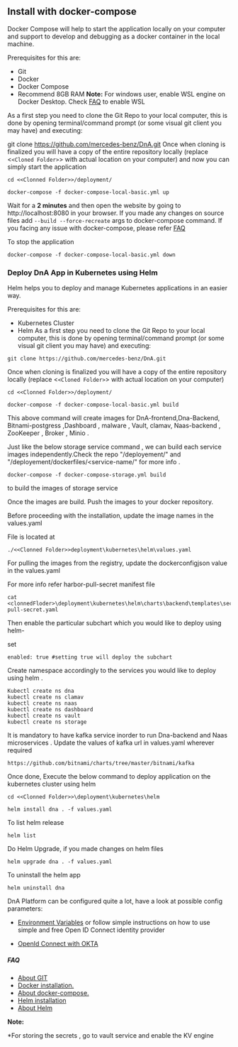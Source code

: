 ## **Install with docker-compose**

Docker Compose will help to start the application locally on your computer and support to develop and debugging as a docker container in the local machine.

Prerequisites for this are:

* Git
* Docker
* Docker Compose
* Recommend 8GB RAM
  **Note:** For windows user, enable WSL engine on Docker Desktop. Check [FAQ](./FAQ.md) to enable WSL

As a first step you need to clone the Git Repo to your local computer, this is done by opening terminal/command prompt (or some visual git client you may have) and executing:

git clone https://github.com/mercedes-benz/DnA.git
Once when cloning is finalized you will have a copy of the entire repository locally (replace <`<Cloned Folder>`> with actual location on your computer) and now you can simply start the application

```
cd <<Clonned Folder>>/deployment/
```
```
docker-compose -f docker-compose-local-basic.yml up
```

Wait for a **2 minutes** and then open the website by going to http://localhost:8080 in your browser. If you made any changes on source files add `--build --force-recreate` args to docker-compose command. If you facing any issue with docker-compose, please refer [FAQ](./FAQ.md)

To stop the application

```
docker-compose -f docker-compose-local-basic.yml down
```

### **Deploy DnA App in Kubernetes using Helm**

Helm helps you to deploy and manage Kubernetes applications in an easier way.

Prerequisites for this are:

* Kubernetes Cluster
* Helm
  As a first step you need to clone the Git Repo to your local computer, this is done by opening terminal/command prompt (or some visual git client you may have) and executing:

```
git clone https://github.com/mercedes-benz/DnA.git
```

Once when cloning is finalized you will have a copy of the entire repository locally (replace <`<Cloned Folder>`> with actual location on your computer)

```
cd <<Clonned Folder>>/deployment/
```
```
docker-compose -f docker-compose-local-basic.yml build
```

This above command will create images for DnA-frontend,Dna-Backend, Bitnami-postgress ,Dashboard , malware , Vault, clamav, Naas-backend , ZooKeeper , Broker , Minio .

Just like the below storage service command , we can build each service images independently.Check the repo "/deployement/<docker-compose-files>" and "/deployement/dockerfiles/<service-name/" for more info .

```
docker-compose -f docker-compose-storage.yml build  
```

to build the images of storage service

Once the images are build. Push the images to your docker repository.

Before proceeding with the installation, update the image names in the values.yaml

File is located at 

```
./<<Clonned Folder>>deployment\kubernetes\helm\values.yaml
```
For pulling the images from the registry, update the dockerconfigjson value in the values.yaml

For more info refer harbor-pull-secret manifest file

```
cat <clonnedFloder>\deployment\kubernetes\helm\charts\backend\templates\secrets\harbor-pull-secret.yaml
```
Then enable the particular subchart which you would like to deploy using helm-

set
```
enabled: true #setting true will deploy the subchart
```
Create namespace accordingly to the services you would like to deploy using helm .
```
Kubectl create ns dna
kubectl create ns clamav
kubectl create ns naas
kubectl create ns dashboard
kubectl create ns vault
kubectl create ns storage

```
It is mandatory to have kafka service inorder to run Dna-backend and Naas microservices .
Update the values of kafka url in values.yaml wherever required 
```
https://github.com/bitnami/charts/tree/master/bitnami/kafka
```

Once done, Execute the below command to deploy application on the kubernetes cluster using helm

```
cd <<Clonned Folder>>\deployment\kubernetes\helm
```
```
helm install dna . -f values.yaml
```
To list helm release
```
helm list
```
Do Helm Upgrade, if you made changes on helm files

```
helm upgrade dna . -f values.yaml
```
To uninstall the helm app

```
helm uninstall dna
```

DnA Platform can be configured quite a lot, have a look at possible config parameters:

* [Environment Variables](./APP-ENV-CONFIG.md)
or follow simple instructions on how to use simple and free Open ID Connect identity provider

* [OpenId Connect with OKTA](./OPENID-CONNECT.md)
##### FAQ

* [About GIT](https://git-scm.com/doc)
* [Docker installation.](https://docs.docker.com/get-docker/)
* [About docker-compose.](https://docs.docker.com/compose/)
* [Helm installation](https://helm.sh/docs/intro/install/)
* [About Helm](https://helm.sh/docs/)

**Note:**

*For storing the secrets , go to vault service and enable the KV engine

